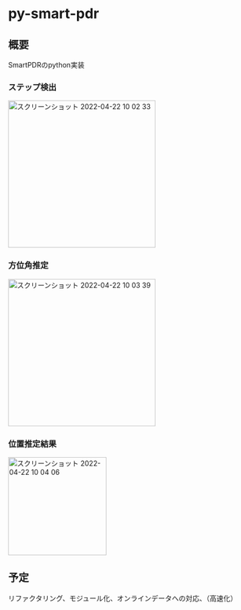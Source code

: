 # py-smart-pdr
## 概要
SmartPDRのpython実装

### ステップ検出
<img width="300" alt="スクリーンショット 2022-04-22 10 02 33" src="https://user-images.githubusercontent.com/83853529/164576433-13ded4be-808f-4340-9fb7-3964e64a37fb.png">

### 方位角推定
<img width="300" alt="スクリーンショット 2022-04-22 10 03 39" src="https://user-images.githubusercontent.com/83853529/164576497-36330b57-a7c9-48f6-b2e6-2b79f63dc40e.png">

### 位置推定結果
<img width="200" alt="スクリーンショット 2022-04-22 10 04 06" src="https://user-images.githubusercontent.com/83853529/164576558-b394f8bd-dabf-47ad-9c7d-3752d796394c.png">


## 予定
リファクタリング、モジュール化、オンラインデータへの対応、（高速化）
